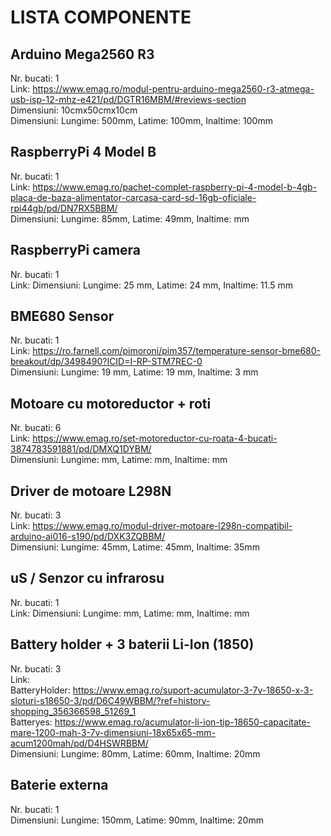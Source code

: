 # LISTA COMPONENTE

## Arduino Mega2560 R3

Nr. bucati: 1<br>
Link: https://www.emag.ro/modul-pentru-arduino-mega2560-r3-atmega-usb-isp-12-mhz-e421/pd/DGTR16MBM/#reviews-section<br>
Dimensiuni: 10cmx50cmx10cm<br>
Dimensiuni: Lungime: 500mm, Latime: 100mm, Inaltime:  100mm<br>

## RaspberryPi 4 Model B

Nr. bucati: 1<br>
Link: https://www.emag.ro/pachet-complet-raspberry-pi-4-model-b-4gb-placa-de-baza-alimentator-carcasa-card-sd-16gb-oficiale-rpi44gb/pd/DN7RX5BBM/<br>
Dimensiuni: Lungime: 85mm, Latime: 49mm, Inaltime:  mm<br>

## RaspberryPi camera

Nr. bucati: 1<br>
Link:
Dimensiuni: Lungime: 25 mm, Latime: 24 mm, Inaltime: 11.5 mm<br>

## BME680 Sensor

Nr. bucati: 1<br>
Link: https://ro.farnell.com/pimoroni/pim357/temperature-sensor-bme680-breakout/dp/3498490?ICID=I-RP-STM7REC-0<br>
Dimensiuni: Lungime: 19 mm, Latime: 19 mm, Inaltime: 3 mm<br>

## Motoare cu motoreductor + roti

Nr. bucati: 6<br>
Link: https://www.emag.ro/set-motoreductor-cu-roata-4-bucati-3874783591881/pd/DMXQ1DYBM/<br>
Dimensiuni: Lungime: mm, Latime: mm, Inaltime:  mm<br>

## Driver de motoare L298N

Nr. bucati: 3<br>
Link: https://www.emag.ro/modul-driver-motoare-l298n-compatibil-arduino-ai016-s190/pd/DXK3ZQBBM/<br>
Dimensiuni: Lungime: 45mm, Latime: 45mm, Inaltime: 35mm<br>

## uS / Senzor cu infrarosu
Nr. bucati: 1<br>
Link:
Dimensiuni: Lungime: mm, Latime: mm, Inaltime:  mm<br>

## Battery holder + 3 baterii Li-Ion (1850)
Nr. bucati: 3<br>
Link:<br>
BatteryHolder: https://www.emag.ro/suport-acumulator-3-7v-18650-x-3-sloturi-s18650-3/pd/D6C49WBBM/?ref=history-shopping_356366598_51269_1<br>
Batteryes: https://www.emag.ro/acumulator-li-ion-tip-18650-capacitate-mare-1200-mah-3-7v-dimensiuni-18x65x65-mm-acum1200mah/pd/D4HSWRBBM/<br>
Dimensiuni: Lungime: 80mm, Latime: 60mm, Inaltime:  20mm<br>

## Baterie externa
Nr. bucati: 1<br>
Dimensiuni: Lungime: 150mm, Latime: 90mm, Inaltime: 20mm<br>









